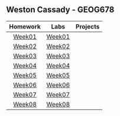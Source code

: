 ## Weston Cassady - GEOG678
| Homework      |Labs           |Projects       |
|:-------------:|:-------------:|:-------------:|
|[Week01](homework/week01/README.md)|[Week01](lab/week01/README.md)|             |
|[Week02](homework/week02/README.md)|[Week02](lab/week02/README.md)|             |
|[Week03](homework/week03/README.md)|[Week03](lab/week03/README.md)|             |
|[Week04](homework/week04/README.md)|[Week04](lab/week04/README.md)|             |
|[Week05](homework/week05/README.md)|[Week05](lab/week05/README.md)|             |
|[Week06](homework/week06/README.md)|[Week06](lab/week06/README.md)|             |
|[Week07](homework/week07/README.md)|[Week07](lab/week07/README.md)|             |
|[Week08](homework/week08/README.md)|[Week08](lab/week08/README.md)|             |
